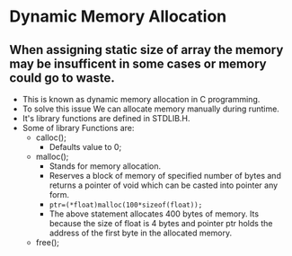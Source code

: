 # Dynamic Memory Allocation
## When assigning static size of array the memory may be insufficent in some cases or memory could go to waste.
- This is known as dynamic memory allocation in C programming.
- To solve this issue We can allocate memory manually during runtime.
- It's library functions are defined in STDLIB.H.
- Some of library Functions are:
    - calloc();
        - Defaults value to 0;
    - malloc();
        - Stands for memory allocation.
        - Reserves a block of memory of specified number of bytes and returns a pointer of void which can be casted into pointer any form.
        - `ptr=(*float)malloc(100*sizeof(float));`
        - The above statement allocates 400 bytes of memory. Its because the size of float is 4 bytes and pointer ptr holds the address of the first byte in the allocated memory. 
    - free();